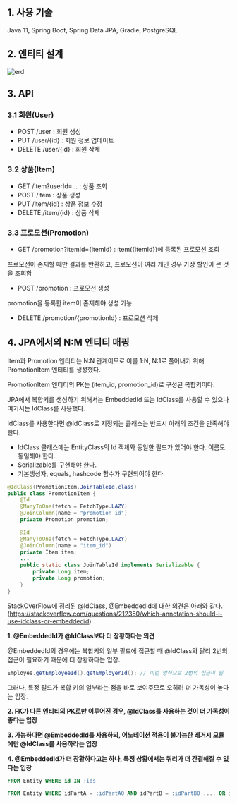 ## 1. 사용 기술

Java 11, Spring Boot, Spring Data JPA, Gradle, PostgreSQL

## 2. 엔티티 설계

![erd](https://github.com/chrismrkr/toyproject-user-item-promotion-example/assets/62477958/313c280d-d956-48ec-a5e8-d6b90fdd3030)

## 3. API

### 3.1 회원(User)

+ POST /user : 회원 생성
+ PUT /user/{id} : 회원 정보 업데이트 
+ DELETE /user/{id} : 회원 삭제

### 3.2 상품(Item)

+ GET /item?userId=... : 상품 조회
+ POST /item : 상품 생성
+ PUT /item/{id} : 상품 정보 수정
+ DELETE /item/{id} : 상품 삭제

### 3.3 프로모션(Promotion)

+ GET /promotion?itemId={itemId} : item({itemId})에 등록된 프로모션 조회

프로모션이 존재할 때만 결과를 반환하고, 프로모션이 여러 개인 경우 가장 할인이 큰 것을 조회함

+ POST /promotion : 프로모션 생성

promotion을 등록한 item이 존재해야 생성 가능

+ DELETE /promotion/{promotionId} : 프로모션 삭제

## 4. JPA에서의 N:M 엔티티 매핑

Item과 Promotion 엔티티는 N:N 관계이므로 이를 1:N, N:1로 풀어내기 위해 PromotionItem 엔티티를 생성했다.

PromotionItem 엔티티의 PK는 (item_id, promotion_id)로 구성된 복합키이다.

JPA에서 복합키를 생성하기 위해서는 EmbeddedId 또는 IdClass를 사용할 수 있으나 여기서는 IdClass를 사용했다.

IdClass를 사용한다면 @IdClass로 지정되는 큻래스는 반드시 아래의 조건을 만족해야 한다.

+ IdClass 클래스에는 EntityClass의 Id 객체와 동일한 필드가 있어야 한다. 이름도 동일해야 한다.
+ Serializable를 구현해야 한다.
+ 기본생성자, equals, hashcode 함수가 구현되어야 한다.

```java
@IdClass(PromotionItem.JoinTableId.class)
public class PromotionItem {
    @Id
    @ManyToOne(fetch = FetchType.LAZY)
    @JoinColumn(name = "promotion_id")
    private Promotion promotion;

    @Id
    @ManyToOne(fetch = FetchType.LAZY)
    @JoinColumn(name = "item_id")
    private Item item;
    ...
    public static class JoinTableId implements Serializable {
        private Long item;
        private Long promotion;
    }
}
```

StackOverFlow에 정리된 @IdClass, @EmbeddedId에 대한 의견은 아래와 같다. (https://stackoverflow.com/questions/212350/which-annotation-should-i-use-idclass-or-embeddedid)

**1. @EmbeddedId가 @IdClass보다 더 장황하다는 의견**

@EmbeddedId의 경우에는 복합키의 일부 필드에 접근할 때 @IdClass와 달리 2번의 접근이 필요하기 때문에 더 장황하다는 입장.

```java
Employee.getEmployeeId().getEmployerId(); // 이런 방식으로 2번의 접근이 필
```

그러나, 특정 필드가 복합 키의 일부라는 점을 바로 보여주므로 오히려 더 가독성이 높다는 입장.

**2. FK가 다른 엔티티의 PK로만 이루어진 경우, @IdClass를 사용하는 것이 더 가독성이 좋다는 입장**

**3. 가능하다면 @EmbeddedId를 사용하되, 어노테이션 적용이 불가능한 레거시 모듈에만 @IdClass를 사용하라는 입장**

**4. @EmbeddedId가 더 장황하다고는 하나, 특정 상황에서는 쿼리가 더 간결해질 수 있다는 입장**

```sql
FROM Entity WHERE id IN :ids
```

```sql
FROM Entity WHERE idPartA = :idPartA0 AND idPartB = :idPartB0 .... OR idPartA = :idPartAN AND idPartB = :idPartBN**
```






